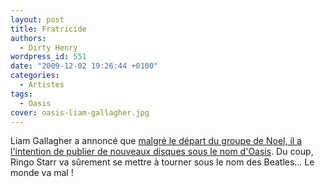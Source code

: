 ```yaml
---
layout: post
title: Fratricide
authors:
  - Dirty Henry
wordpress_id: 551
date: "2009-12-02 19:26:44 +0100"
categories:
  - Artistes
tags:
  - Oasis
cover: oasis-liam-gallagher.jpg
---
```


Liam Gallagher a annoncé que [malgré le départ du groupe de Noel, il a
l'intention de publier de nouveaux disques sous le nom d'Oasis][1]. Du coup,
Ringo Starr va sûrement se mettre à tourner sous le nom des Beatles… Le monde va
mal !

[1]:
  http://www.thetripwire.com/news/2009/12/01/liam-gallagher-disrespects-his-bro-some-more-to-continue-recording-as-oasis
